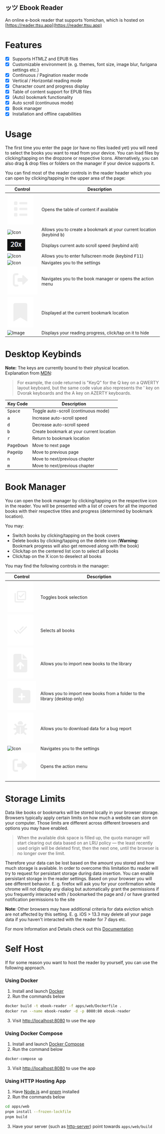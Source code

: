 <img src="assets/readme/icon.png" align="left" style="margin-right: 1rem;" alt="">

## ッツ Ebook Reader

An online e-book reader that supports Yomichan, which is hosted on [https://reader.ttsu.app](https://reader.ttsu.app)

# Features

- [x] Supports HTMLZ and EPUB files
- [x] Customizable environment (e. g. themes, font size, image blur, furigana settings etc.)
- [x] Continuous / Pagination reader mode
- [x] Vertical / Horizontal reading mode
- [x] Character count and progress display
- [x] Table of content support for EPUB files
- [x] (Auto) bookmark functionality
- [x] Auto scroll (continuous mode)
- [x] Book manager
- [x] Installation and offline capabilities

# Usage

The first time you enter the page (or have no files loaded yet) you will need to select the books you want to read from your device.
You can load files by clicking/tapping on the dropzone or respective Icons.
Alternatively, you can also drag & drop files or folders on the manager if your device supports it.

You can find most of the reader controls in the reader header which you can open by clicking/tapping in the upper area of the page:

| Control                                          | Description                                                                     |
| ------------------------------------------------ | ------------------------------------------------------------------------------- |
| ![Icon](assets/readme/control-toc.svg)           | Opens the table of content if available                                         |
| ![Icon](assets/readme/control-bookmark.svg)      | Allows you to create a bookmark at your current location (keybind <kbd>b</kbd>) |
| ![Image](assets/readme/book-scroll-speed.png)    | Displays current auto scroll speed (keybind <kbd>a</kbd>/<kbd>d</kbd>)          |
| ![Icon](assets/readme/control-fullscreen.svg)    | Allows you to enter fullscreen mode (keybind <kbd>F11</kbd>)                    |
| ![Icon](assets/readme/control-settings.svg)      | Navigates you to the settings                                                   |
| ![Icon](assets/readme/control-manager.svg)       | Navigates you to the book manager or opens the action menu                      |
| ![Icon](assets/readme/control-bookmark-icon.svg) | Displayed at the current bookmark location                                      |
| ![Image](assets/readme/book-progress.png)        | Displays your reading progress, click/tap on it to hide                         |

# Desktop Keybinds

**Note:** The keys are currently bound to their physical location.  
Explanation from [MDN](https://developer.mozilla.org/en-US/docs/Web/API/KeyboardEvent/code):

> For example, the code returned is "KeyQ" for the Q key on a QWERTY layout keyboard, but the same code value also
> represents the ' key on Dvorak keyboards and the A key on AZERTY keyboards.

| Key Code            | Description                              |
| ------------------- | ---------------------------------------- |
| <kbd>Space</kbd>    | Toggle auto-scroll (continuous mode)     |
| <kbd>a</kbd>        | Increase auto-scroll speed               |
| <kbd>d</kbd>        | Decrease auto-scroll speed               |
| <kbd>b</kbd>        | Create bookmark at your current location |
| <kbd>r</kbd>        | Return to bookmark location              |
| <kbd>PageDown</kbd> | Move to next page                        |
| <kbd>PageUp</kbd>   | Move to previous page                    |
| <kbd>n</kbd>        | Move to next/previous chapter            |
| <kbd>m</kbd>        | Move to next/previous chapter            |

# Book Manager

You can open the book manager by clicking/tapping on the respective icon in the reader.
You will be presented with a list of covers for all the imported books with their respective titles and progress (determined
by bookmark location).

You may:

- Switch books by clicking/tapping on the book covers
- Delete books by clicking/tapping on the delete icon (**Warning:** Bookmark progress will also get removed along with the book)
- Click/tap on the centered list icon to select all books
- Click/tap on the X icon to deselect all books

You may find the following controls in the manager:

| Control                                          | Description                                                                |
| ------------------------------------------------ | -------------------------------------------------------------------------- |
| ![Icon](assets/readme/control-bookselect.svg)    | Toggles book selection                                                     |
| ![Icon](assets/readme/control-bookselection.svg) | Selects all books                                                          |
| ![Icon](assets/readme/control-file-upload.svg)   | Allows you to import new books to the library                              |
| ![Icon](assets/readme/control-folder-upload.svg) | Allows you to import new books from a folder to the library (desktop only) |
| ![Icon](assets/readme/control-log.svg)           | Allows you to download data for a bug report                               |
| ![Icon](assets/readme/control-settings.svg)      | Navigates you to the settings                                              |
| ![Icon](assets/readme/control-manager.svg)       | Opens the action menu                                                      |

# Storage Limits

Data like books or bookmarks will be stored locally in your browser storage. Browsers typically apply certain limits on how much a website
can store on your computer. Those limits are different across different browsers and options you may have enabled.

> When the available disk space is filled up, the quota manager will start clearing out data based on an LRU policy — the least recently used origin will be
> deleted first, then the next one, until the browser is no longer over the limit.

Therefore your data can be lost based on the amount you stored and how much storage is available. In order to overcome this limitation ttu reader
will try to request for persistant storage during data insertion. You can enable persistant storage in the reader settings. Based on your browser you will
see different behavior. E. g. firefox will ask you for your confirmation while chrome will not display any dialog but automatically grant the permissions if you frequently interacted with / bookmarked the page and / or have granted notification permissions to the site

**Note**: Other browsers may have additional criteria for data eviction which are not affected by this setting. E. g. iOS > 13.3 may delete all your page data if you haven't interacted with the reader for 7 days etc.

For more Information and Details check out this [Documentation](https://web.dev/storage-for-the-web/#how-much)

# Self Host

If for some reason you want to host the reader by yourself, you can use the following approach.

### Using Docker

1. Install and launch [Docker](https://docs.docker.com/get-docker/)
2. Run the commands below

```sh
docker build -t ebook-reader -f apps/web/Dockerfile .
docker run --name ebook-reader -d -p 8080:80 ebook-reader
```

3. Visit [http://localhost:8080](http://localhost:8080) to use the app

### Using Docker Compose

1. Install and launch [Docker Compose](https://docs.docker.com/compose/install/)
2. Run the command below

```sh
docker-compose up
```

3. Visit [http://localhost:8080](http://localhost:8080) to use the app

### Using HTTP Hosting App

1. Have [Node.js](https://nodejs.org/) and [pnpm](https://pnpm.io/installation) installed
2. Run the commands below

```sh
cd apps/web
pnpm install --frozen-lockfile
pnpm build
```

3. Have your server (such as [http-server](https://www.npmjs.com/package/http-server)) point towards `apps/web/build`
